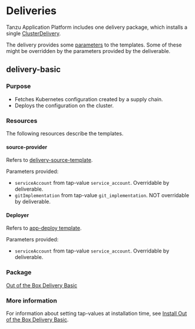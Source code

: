 # Deliveries

Tanzu Application Platform includes one delivery package,
which installs a single [ClusterDelivery](https://cartographer.sh/docs/v0.6.0/reference/deliverable/#clusterdelivery).

The delivery provides some [parameters](https://cartographer.sh/docs/v0.6.0/templating/#parameters)
to the templates.
Some of these might be overridden by the parameters provided by the deliverable.

## <a id='delivery-basic'></a> delivery-basic

### <a id='delivery-basic-purpose'></a> Purpose

- Fetches Kubernetes configuration created by a supply chain.
- Deploys the configuration on the cluster.

### <a id='delivery-basic-resources'></a> Resources

The following resources describe the templates.

#### <a id='source-provider'></a> source-provider

Refers to [delivery-source-template](ootb-template-reference.hbs.md#delivery-source-template).

Parameters provided:

 - `serviceAccount` from tap-value `service_account`. Overridable by deliverable.
 - `gitImplementation` from tap-value `git_implementation`. NOT overridable by deliverable.

#### <a id='deployer'></a> Deployer

Refers to [app-deploy template](ootb-template-reference.hbs.md#app-deploy).

Parameters provided:

- `serviceAccount` from tap-value `service_account`. Overridable by deliverable.

### <a id='package'></a> Package

[Out of the Box Delivery Basic](ootb-delivery-basic.hbs.md)

### <a id='more-info'></a> More information

For information about setting tap-values at installation time, see [Install Out of the Box Delivery Basic](install-ootb-delivery-basic.hbs.md).
